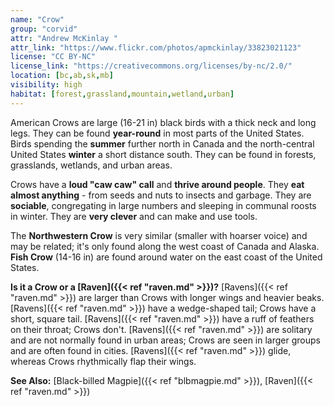 ```yaml
---
name: "Crow"
group: "corvid"
attr: "Andrew McKinlay "
attr_link: "https://www.flickr.com/photos/apmckinlay/33823021123"
license: "CC BY-NC"
license_link: "https://creativecommons.org/licenses/by-nc/2.0/"
location: [bc,ab,sk,mb]
visibility: high
habitat: [forest,grassland,mountain,wetland,urban]
---
```

American Crows are large (16-21 in) black birds with a thick neck and long legs. They can be found **year-round** in most parts of the United States. Birds spending the **summer** further north in Canada and the north-central United States **winter** a short distance south. They can be found in forests, grasslands, wetlands, and urban areas.

Crows have a **loud "caw caw" call** and **thrive around people**. They **eat almost anything** - from seeds and nuts to insects and garbage. They are **sociable**, congregating in large numbers and sleeping in communal roosts in winter. They are **very clever** and can make and use tools.

The **Northwestern Crow** is very similar (smaller with hoarser voice) and may be related; it's only found along the west coast of Canada and Alaska. **Fish Crow** (14-16 in) are found around water on the east coast of the United States.

**Is it a Crow or a [Raven]({{< ref "raven.md" >}})?** [Ravens]({{< ref "raven.md" >}}) are larger than Crows with longer wings and heavier beaks. [Ravens]({{< ref "raven.md" >}}) have a wedge-shaped tail; Crows have a short, square tail. [Ravens]({{< ref "raven.md" >}}) have a ruff of feathers on their throat; Crows don't. [Ravens]({{< ref "raven.md" >}}) are solitary and are not normally found in urban areas; Crows are seen in larger groups and are often found in cities. [Ravens]({{< ref "raven.md" >}}) glide, whereas Crows rhythmically flap their wings.

<!-- generated, do not edit -->
**See Also:**
[Black-billed Magpie]({{< ref "blbmagpie.md" >}}),
[Raven]({{< ref "raven.md" >}})
